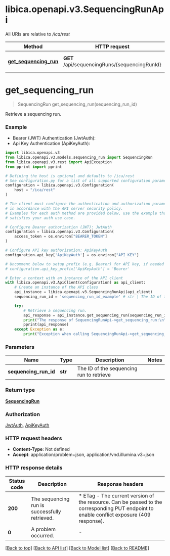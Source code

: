 # libica.openapi.v3.SequencingRunApi

All URIs are relative to */ica/rest*

Method | HTTP request | Description
------------- | ------------- | -------------
[**get_sequencing_run**](SequencingRunApi.md#get_sequencing_run) | **GET** /api/sequencingRuns/{sequencingRunId} | Retrieve a sequencing run.


# **get_sequencing_run**
> SequencingRun get_sequencing_run(sequencing_run_id)

Retrieve a sequencing run.

### Example

* Bearer (JWT) Authentication (JwtAuth):
* Api Key Authentication (ApiKeyAuth):

```python
import libica.openapi.v3
from libica.openapi.v3.models.sequencing_run import SequencingRun
from libica.openapi.v3.rest import ApiException
from pprint import pprint

# Defining the host is optional and defaults to /ica/rest
# See configuration.py for a list of all supported configuration parameters.
configuration = libica.openapi.v3.Configuration(
    host = "/ica/rest"
)

# The client must configure the authentication and authorization parameters
# in accordance with the API server security policy.
# Examples for each auth method are provided below, use the example that
# satisfies your auth use case.

# Configure Bearer authorization (JWT): JwtAuth
configuration = libica.openapi.v3.Configuration(
    access_token = os.environ["BEARER_TOKEN"]
)

# Configure API key authorization: ApiKeyAuth
configuration.api_key['ApiKeyAuth'] = os.environ["API_KEY"]

# Uncomment below to setup prefix (e.g. Bearer) for API key, if needed
# configuration.api_key_prefix['ApiKeyAuth'] = 'Bearer'

# Enter a context with an instance of the API client
with libica.openapi.v3.ApiClient(configuration) as api_client:
    # Create an instance of the API class
    api_instance = libica.openapi.v3.SequencingRunApi(api_client)
    sequencing_run_id = 'sequencing_run_id_example' # str | The ID of the sequencing run to retrieve

    try:
        # Retrieve a sequencing run.
        api_response = api_instance.get_sequencing_run(sequencing_run_id)
        print("The response of SequencingRunApi->get_sequencing_run:\n")
        pprint(api_response)
    except Exception as e:
        print("Exception when calling SequencingRunApi->get_sequencing_run: %s\n" % e)
```



### Parameters


Name | Type | Description  | Notes
------------- | ------------- | ------------- | -------------
 **sequencing_run_id** | **str**| The ID of the sequencing run to retrieve | 

### Return type

[**SequencingRun**](SequencingRun.md)

### Authorization

[JwtAuth](../README.md#JwtAuth), [ApiKeyAuth](../README.md#ApiKeyAuth)

### HTTP request headers

 - **Content-Type**: Not defined
 - **Accept**: application/problem+json, application/vnd.illumina.v3+json

### HTTP response details

| Status code | Description | Response headers |
|-------------|-------------|------------------|
**200** | The sequencing run is successfully retrieved. |  * ETag - The current version of the resource. Can be passed to the corresponding PUT endpoint to enable conflict exposure (409 response). <br>  |
**0** | A problem occurred. |  -  |

[[Back to top]](#) [[Back to API list]](../README.md#documentation-for-api-endpoints) [[Back to Model list]](../README.md#documentation-for-models) [[Back to README]](../README.md)

